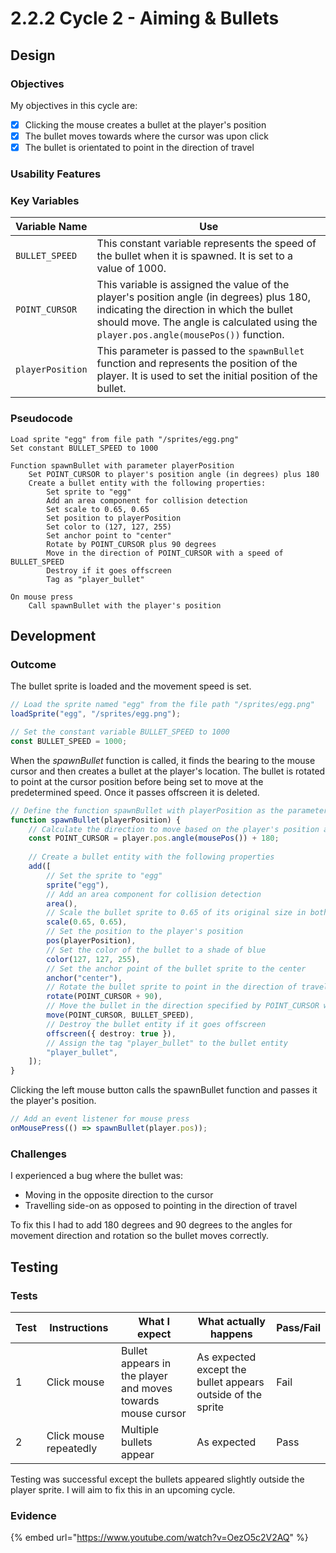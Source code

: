 # 2.2.2 Cycle 2 - Aiming & Bullets

## Design

### Objectives

My objectives in this cycle are:

* [x] Clicking the mouse creates a bullet at the player's position
* [x] The bullet moves towards where the cursor was upon click
* [x] The bullet is orientated to point in the direction of travel

### Usability Features

### Key Variables

| Variable Name    | Use                                                                                                                                                                                                                            |
| ---------------- | ------------------------------------------------------------------------------------------------------------------------------------------------------------------------------------------------------------------------------ |
| `BULLET_SPEED`   | This constant variable represents the speed of the bullet when it is spawned. It is set to a value of 1000.                                                                                                                    |
| `POINT_CURSOR`   | This variable is assigned the value of the player's position angle (in degrees) plus 180, indicating the direction in which the bullet should move. The angle is calculated using the `player.pos.angle(mousePos())` function. |
| `playerPosition` | This parameter is passed to the `spawnBullet` function and represents the position of the player. It is used to set the initial position of the bullet.                                                                        |

### Pseudocode

```
Load sprite "egg" from file path "/sprites/egg.png"
Set constant BULLET_SPEED to 1000

Function spawnBullet with parameter playerPosition
    Set POINT_CURSOR to player's position angle (in degrees) plus 180
    Create a bullet entity with the following properties:
        Set sprite to "egg"
        Add an area component for collision detection
        Set scale to 0.65, 0.65
        Set position to playerPosition
        Set color to (127, 127, 255)
        Set anchor point to "center"
        Rotate by POINT_CURSOR plus 90 degrees
        Move in the direction of POINT_CURSOR with a speed of BULLET_SPEED
        Destroy if it goes offscreen
        Tag as "player_bullet"

On mouse press
    Call spawnBullet with the player's position
```

## Development

### Outcome

The bullet sprite is loaded and the movement speed is set.

```typescript
// Load the sprite named "egg" from the file path "/sprites/egg.png"
loadSprite("egg", "/sprites/egg.png");

// Set the constant variable BULLET_SPEED to 1000
const BULLET_SPEED = 1000;
```

When the _spawnBullet_ function is called, it finds the bearing to the mouse cursor and then creates a bullet at the player's location. The bullet is rotated to point at the cursor position before being set to move at the predetermined speed. Once it passes offscreen it is deleted.

```typescript
// Define the function spawnBullet with playerPosition as the parameter
function spawnBullet(playerPosition) {
    // Calculate the direction to move based on the player's position and the mouse position
    const POINT_CURSOR = player.pos.angle(mousePos()) + 180;
    
    // Create a bullet entity with the following properties
    add([
        // Set the sprite to "egg"
        sprite("egg"),
        // Add an area component for collision detection
        area(),
        // Scale the bullet sprite to 0.65 of its original size in both x and y directions
        scale(0.65, 0.65),
        // Set the position to the player's position
        pos(playerPosition),
        // Set the color of the bullet to a shade of blue
        color(127, 127, 255),
        // Set the anchor point of the bullet sprite to the center
        anchor("center"),
        // Rotate the bullet sprite to point in the direction of travel
        rotate(POINT_CURSOR + 90),
        // Move the bullet in the direction specified by POINT_CURSOR with the given speed
        move(POINT_CURSOR, BULLET_SPEED),
        // Destroy the bullet entity if it goes offscreen
        offscreen({ destroy: true }),
        // Assign the tag "player_bullet" to the bullet entity
        "player_bullet",
    ]);
}
```

Clicking the left mouse button calls the spawnBullet function and passes it the player's position.

```typescript
// Add an event listener for mouse press
onMousePress(() => spawnBullet(player.pos));
```

### Challenges

I experienced a bug where the bullet was:

* Moving in the opposite direction to the cursor
* Travelling side-on as opposed to pointing in the direction of travel

To fix this I had to add 180 degrees and 90 degrees to the angles for movement direction and rotation so the bullet moves correctly.

## Testing

### Tests

<table data-full-width="false"><thead><tr><th>Test</th><th>Instructions</th><th>What I expect</th><th>What actually happens</th><th>Pass/Fail</th></tr></thead><tbody><tr><td>1</td><td>Click mouse</td><td>Bullet appears in the player and moves towards mouse cursor</td><td>As expected except the bullet appears outside of the sprite</td><td>Fail</td></tr><tr><td>2</td><td>Click mouse repeatedly</td><td>Multiple bullets appear</td><td>As expected</td><td>Pass</td></tr></tbody></table>

Testing was successful except the bullets appeared slightly outside the player sprite. I will aim to fix this in an upcoming cycle.

### Evidence

{% embed url="https://www.youtube.com/watch?v=OezO5c2V2AQ" %}
